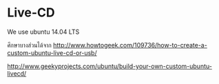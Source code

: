 # Live-CD

We use ubuntu 14.04 LTS 

ศึกษาบางส่วนได้จาก http://www.howtogeek.com/109736/how-to-create-a-custom-ubuntu-live-cd-or-usb/

http://www.geekyprojects.com/ubuntu/build-your-own-custom-ubuntu-livecd/


